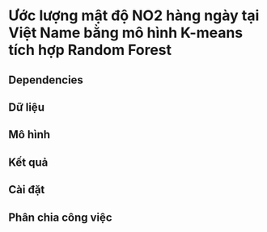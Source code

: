 # Ước lượng mật độ NO2 hàng ngày tại Việt Name bằng mô hình K-means tích hợp Random Forest

## Dependencies 

## Dữ liệu

## Mô hình

## Kết quả 

## Cài đặt

## Phân chia công việc
